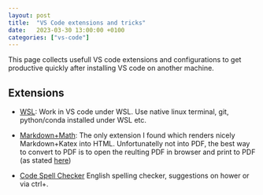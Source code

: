 ```yaml
---
layout: post
title:  "VS Code extensions and tricks"
date:   2023-03-30 13:00:00 +0100
categories: ["vs-code"]
---
```


This page collects usefull VS code extensions and configurations to get productive quickly after installing VS code on another machine.


## Extensions
- [WSL](https://marketplace.visualstudio.com/items?itemName=ms-vscode-remote.remote-wsl): Work in VS code under WSL. Use native linux terminal, git, python/conda installed under WSL etc.

- [Markdown+Math](https://marketplace.visualstudio.com/items?itemName=goessner.mdmath): The only extension I found which renders nicely Markdown+Katex into HTML. Unfortunatelly not into PDF, the best way to convert to PDF is to open the reulting PDF in browser and print to PDF (as stated [here](https://github.com/yzane/vscode-markdown-pdf/issues/259))

- [Code Spell Checker](https://marketplace.visualstudio.com/items?itemName=streetsidesoftware.code-spell-checker) English spelling checker, suggestions on hower or via ctrl+.

